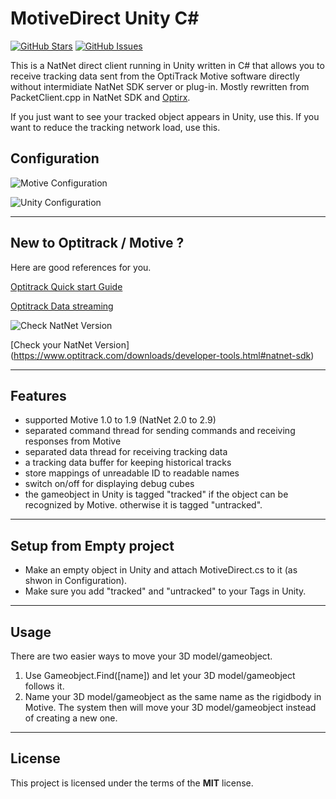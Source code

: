 MotiveDirect Unity C#
============
[![GitHub Stars](https://img.shields.io/github/stars/XmanLCH/node-chat.svg)](https://github.com/XmanLCH/node-chat/stargazers) [![GitHub Issues](https://img.shields.io/github/issues/XmanLCH/node-chat.svg)](https://github.com/XmanLCH/node-chat/issues)

This is a NatNet direct client running in Unity written in C# that allows you to receive tracking data sent from the OptiTrack Motive software directly without intermidiate NatNet SDK server or plug-in. Mostly rewritten from PacketClient.cpp in NatNet SDK and [Optirx](https://pypi.python.org/pypi/optirx).

If you just want to see your tracked object appears in Unity, use this. If you want to reduce the tracking network load, use this.  


## Configuration

![Motive Configuration](http://imgur.com/0b54qH9)

![Unity Configuration](http://imgur.com/SOiHm1L)

---

## New to Optitrack / Motive ?
Here are good references for you. 

[Optitrack Quick start Guide](http://wiki.optitrack.com/index.php?title=Quick_Start_Guide:_Getting_Started#Label_Data)

[Optitrack Data streaming](http://wiki.optitrack.com/index.php?title=Data_Streaming)

![Check NatNet Version](http://imgur.com/YVtQeVF)

[Check your NatNet Version] (https://www.optitrack.com/downloads/developer-tools.html#natnet-sdk)

---

## Features
- supported Motive 1.0 to 1.9 (NatNet 2.0 to 2.9)
- separated command thread for sending commands and receiving responses from Motive 
- separated data thread for receiving tracking data
- a tracking data buffer for keeping historical tracks
- store mappings of unreadable ID to readable names
- switch on/off for displaying debug cubes
- the gameobject in Unity is tagged "tracked" if the object can be recognized by Motive. otherwise it is tagged "untracked".

---

## Setup from Empty project
- Make an empty object in Unity and attach MotiveDirect.cs to it (as shwon in Configuration).
- Make sure you add "tracked" and "untracked" to your Tags in Unity.

---

## Usage

There are two easier ways to move your 3D model/gameobject. 

1. Use Gameobject.Find([name]) and let your 3D model/gameobject follows it. 
2. Name your 3D model/gameobject as the same name as the rigidbody in Motive. The system then will move your 3D model/gameobject instead of creating a new one. 

---

## License

This project is licensed under the terms of the **MIT** license.